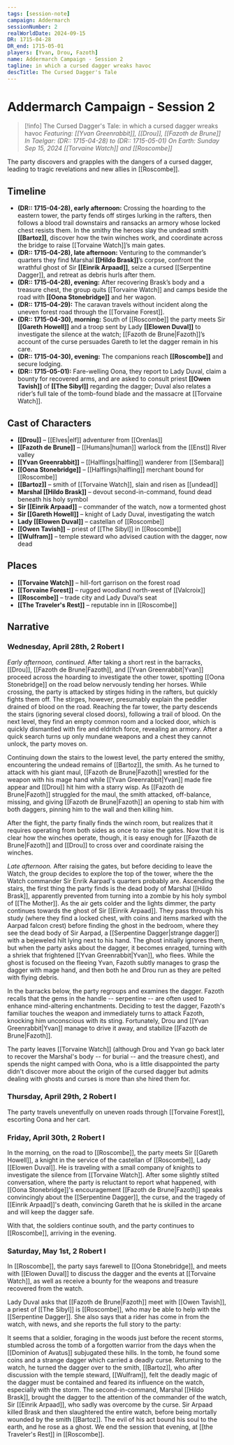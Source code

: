 ```yaml
---
tags: [session-note]
campaign: Addermarch
sessionNumber: 2
realWorldDate: 2024-09-15
DR: 1715-04-28
DR_end: 1715-05-01
players: [Yvan, Drou, Fazoth]
name: Addermarch Campaign - Session 2
tagline: in which a cursed dagger wreaks havoc
descTitle: The Cursed Dagger's Tale
---
```

# Addermarch Campaign - Session 2

>[!info] The Cursed Dagger's Tale: in which a cursed dagger wreaks havoc
> *Featuring: [[Yvan Greenrabbit]], [[Drou]], [[Fazoth de Brune]]*
> *In Taelgar: (DR:: 1715-04-28) to (DR:: 1715-05-01)*
> *On Earth: Sunday Sep 15, 2024*
> *[[Torvaine Watch]] and [[Roscombe]]*

The party discovers and grapples with the dangers of a cursed dagger, leading to tragic revelations and new allies in [[Roscombe]].

## Timeline

- **(DR:: 1715-04-28), early afternoon:** Crossing the hoarding to the eastern tower, the party fends off stirges lurking in the rafters, then follows a blood trail downstairs and ransacks an armory whose locked chest resists them. In the smithy the heroes slay the undead smith **[[Bartoz]]**, discover how the twin winches work, and coordinate across the bridge to raise [[Torvaine Watch]]’s main gates.
- **(DR:: 1715-04-28), late afternoon:** Venturing to the commander’s quarters they find Marshal **[[Hildo Brask]]**’s corpse, confront the wrathful ghost of Sir **[[Einrik Arpaad]]**, seize a cursed [[Serpentine Dagger]], and retreat as debris hurls after them. 
- **(DR:: 1715-04-28), evening:** After recovering Brask’s body and a treasure chest, the group quits [[Torvaine Watch]] and camps beside the road with **[[Oona Stonebridge]]** and her wagon.
- **(DR:: 1715-04-29):** The caravan travels without incident along the uneven forest road through the [[Torvaine Forest]].
- **(DR:: 1715-04-30), morning:** South of [[Roscombe]] the party meets Sir **[[Gareth Howell]]** and a troop sent by Lady **[[Elowen Duval]]** to investigate the silence at the watch; [[Fazoth de Brune|Fazoth]]’s account of the curse persuades Gareth to let the dagger remain in his care.
- **(DR:: 1715-04-30), evening:** The companions reach **[[Roscombe]]** and secure lodging.
- **(DR:: 1715-05-01):** Fare-welling Oona, they report to Lady Duval, claim a bounty for recovered arms, and are asked to consult priest **[[Owen Tavish]]** of **[[The Sibyl]]** regarding the dagger; Duval also relates a rider’s full tale of the tomb-found blade and the massacre at [[Torvaine Watch]].
## Cast of Characters

- **[[Drou]]** – [[Elves|elf]] adventurer from [[Orenlas]]
- **[[Fazoth de Brune]]** – [[Humans|human]] warlock from the [[Enst]] River valley
- **[[Yvan Greenrabbit]]** – [[Halflings|halfling]] wanderer from [[Sembara]]
- **[[Oona Stonebridge]]** – [[Halflings|halfling]] merchant bound for [[Roscombe]]
- **[[Bartoz]]** – smith of [[Torvaine Watch]], slain and risen as [[undead]]
- **Marshal [[Hildo Brask]]** – devout second-in-command, found dead beneath his holy symbol
- **Sir [[Einrik Arpaad]]** – commander of the watch, now a tormented ghost
- **Sir [[Gareth Howell]]** – knight of Lady Duval, investigating the watch
- **Lady [[Elowen Duval]]** – castellan of [[Roscombe]]
- **[[Owen Tavish]]** – priest of [[The Sibyl]] in [[Roscombe]]
- **[[Wulfram]]** – temple steward who advised caution with the dagger, now dead

## Places

- **[[Torvaine Watch]]** – hill-fort garrison on the forest road
- **[[Torvaine Forest]]** – rugged woodland north-west of [[Valcroix]]
- **[[Roscombe]]** – trade city and Lady Duval’s seat
- **[[The Traveler's Rest]]** – reputable inn in [[Roscombe]]

## Narrative
### Wednesday, April 28th, 2 Robert I

*Early afternoon, continued.* After taking a short rest in the barracks, [[Drou]], [[Fazoth de Brune|Fazoth]], and [[Yvan Greenrabbit|Yvan]] proceed across the hoarding to investigate the other tower, spotting [[Oona Stonebridge]] on the road below nervously tending her horses. While crossing, the party is attacked by stirges hiding in the rafters, but quickly fights them off. The stirges, however, presumably explain the peddler drained of blood on the road. Reaching the far tower, the party descends the stairs (ignoring several closed doors), following a trail of blood. On the next level, they find an empty common room and a locked door, which is quickly dismantled with fire and eldritch force, revealing an armory. After a quick search turns up only mundane weapons and a chest they cannot unlock, the party moves on. 

Continuing down the stairs to the lowest level, the party entered the smithy, encountering the undead remains of [[Bartoz]], the smith. As he turned to attack with his giant maul, [[Fazoth de Brune|Fazoth]] wrestled for the weapon with his mage hand while [[Yvan Greenrabbit|Yvan]] made fire appear and [[Drou]] hit him with a starry wisp. As [[Fazoth de Brune|Fazoth]] struggled for the maul, the smith attacked, off-balance, missing, and giving [[Fazoth de Brune|Fazoth]] an opening to stab him with both daggers, pinning him to the wall and then killing him. 

After the fight, the party finally finds the winch room, but realizes that it requires operating from both sides as once to raise the gates. Now that it is clear how the winches operate, though, it is easy enough for [[Fazoth de Brune|Fazoth]] and [[Drou]] to cross over and coordinate raising the winches. 

*Late afternoon.* After raising the gates, but before deciding to leave the Watch, the group decides to explore the top of the tower, where the the Watch commander Sir Enrik Aarpad's quarters probably are. Ascending the stairs, the first thing the party finds is the dead body of Marshal [[Hildo Brask]], apparently prevented from turning into a zombie by his holy symbol of [[The Mother]]. As the air gets colder and the lights dimmer, the party continues towards the ghost of Sir [[Einrik Arpaad]]. They pass through his study (where they find a locked chest, with coins and items marked with the Aarpad falcon crest) before finding the ghost in the bedroom, where they see the dead body of Sir Aarpad, a [[Serpentine Dagger|strange dagger]] with a bejeweled hilt lying next to his hand. 
The ghost initially ignores them, but when the party asks about the dagger, it becomes enraged, turning with a shriek that frightened [[Yvan Greenrabbit|Yvan]], who flees. While the ghost is focused on the fleeing Yvan, Fazoth subtly manages to grasp the dagger with mage hand, and then both he and Drou run as they are pelted with flying debris. 

In the barracks below, the party regroups and examines the dagger. Fazoth recalls that the gems in the handle -- serpentine -- are often used to enhance mind-altering enchantments. Deciding to test the dagger, Fazoth's familiar touches the weapon and immediately turns to attack Fazoth, knocking him unconscious with its sting. Fortunately, Drou and [[Yvan Greenrabbit|Yvan]] manage to drive it away, and stabilize [[Fazoth de Brune|Fazoth]]. 

The party leaves [[Torvaine Watch]] (although Drou and Yvan go back later to recover the Marshal's body -- for burial -- and the treasure chest), and spends the night camped with Oona, who is a little disappointed the party didn't discover more about the origin of the cursed dagger but admits dealing with ghosts and curses is more than she hired them for. 
### Thursday, April 29th, 2 Robert I 

The party travels uneventfully on uneven roads through [[Torvaine Forest]], escorting Oona and her cart. 
### Friday, April 30th, 2 Robert I 

In the morning, on the road to [[Roscombe]], the party meets Sir [[Gareth Howell]], a knight in the service of the castellan of [[Roscombe]], Lady [[Elowen Duval]]. He is traveling with a small company of knights to investigate the silence from [[Torvaine Watch]]. After some slightly stilted conversation, where the party is reluctant to report what happened, with [[Oona Stonebridge]]'s encouragement [[Fazoth de Brune|Fazoth]] speaks convincingly about the [[Serpentine Dagger]], the curse, and the tragedy of [[Einrik Arpaad]]'s death, convincing Gareth that he is skilled in the arcane and will keep the dagger safe. 

With that, the soldiers continue south, and the party continues to [[Roscombe]], arriving in the evening. 
### Saturday, May 1st, 2 Robert I

In [[Roscombe]], the party says farewell to [[Oona Stonebridge]], and meets with [[Elowen Duval]] to discuss the dagger and the events at [[Torvaine Watch]], as well as receive a bounty for the weapons and treasure recovered from the watch. 

Lady Duval asks that [[Fazoth de Brune|Fazoth]] meet with [[Owen Tavish]], a priest of [[The Sibyl]] is [[Roscombe]], who may be able to help with the [[Serpentine Dagger]]. She also says that a rider has come in from the watch, with news, and she reports the full story to the party: 

It seems that a soldier, foraging in the woods just before the recent storms, stumbled across the tomb of a forgotten warrior from the days when the [[Dominion of Avatus]] subjugated these hills. In the tomb, he found some coins and a strange dagger which carried a deadly curse. Returning to the watch, he turned the dagger over to the smith, [[Bartoz]], who after discussion with the temple steward, [[Wulfram]], felt the deadly magic of the dagger must be contained and feared its influence on the watch, especially with the storm. The second-in-command, Marshal [[Hildo Brask]], brought the dagger to the attention of the commander of the watch, Sir [[Einrik Arpaad]], who sadly was overcome by the curse. Sir Arpaad killed Brask and then slaughtered the entire watch, before being mortally wounded by the smith [[Bartoz]]. The evil of his act bound his soul to the earth, and he rose as a ghost. 
We end the session that evening, at [[the Traveler's Rest]] in [[Roscombe]]. 
